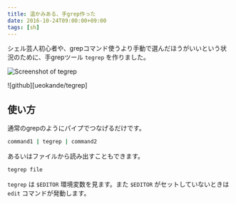 ```yaml
---
title: 温かみある、手grep作った
date: 2016-10-24T09:00:00+09:00
tags: [sh]
---
```


シェル芸人初心者や、grepコマンド使うより手動で選んだほうがいいという状況のために、手grepツール `tegrep` を作りました。

![Screenshot of tegrep](/2016/10/24/tegrep/screenshot.gif)

![github][ueokande/tegrep]

使い方
------

通常のgrepのようにパイプでつなげるだけです。

```sh
command1 | tegrep | command2
```

あるいはファイルから読み出すこともできます。

```sh
tegrep file
```

`tegrep` は `$EDITOR` 環境変数を見ます。また `$EDITOR` がセットしていないときは `edit` コマンドが発動します。

